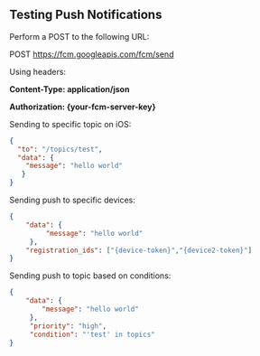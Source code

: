 ## Testing Push Notifications

Perform a POST to the following URL:

POST https://fcm.googleapis.com/fcm/send

Using headers:

**Content-Type: application/json**

**Authorization: {your-fcm-server-key}**


Sending to specific topic on iOS:
```json
{
  "to": "/topics/test",
  "data": {
    "message": "hello world"
   }
}
```

Sending push to specific devices:
```json
{
    "data": {
         "message": "hello world"
     },
    "registration_ids": ["{device-token}","{device2-token}"]
}
```

Sending push to topic based on conditions:

```json
{
    "data": {
        "message": "hello world"
     },
     "priority": "high",
     "condition": "'test' in topics"
}
```
